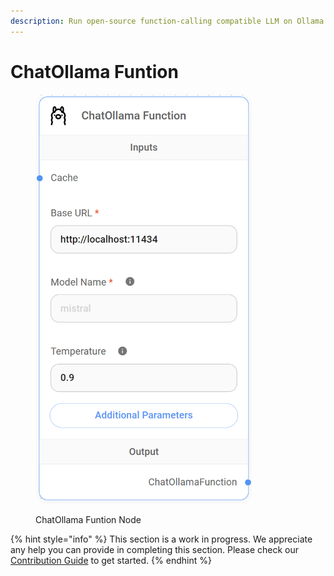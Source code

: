 ```yaml
---
description: Run open-source function-calling compatible LLM on Ollama.
---
```


# ChatOllama Funtion

<figure><img src="../../../.gitbook/assets/up-002.png" alt="" width="347"><figcaption><p>ChatOllama Funtion Node</p></figcaption></figure>

{% hint style="info" %}
This section is a work in progress. We appreciate any help you can provide in completing this section. Please check our [Contribution Guide](../../../CONTRIBUTING.md) to get started.
{% endhint %}
